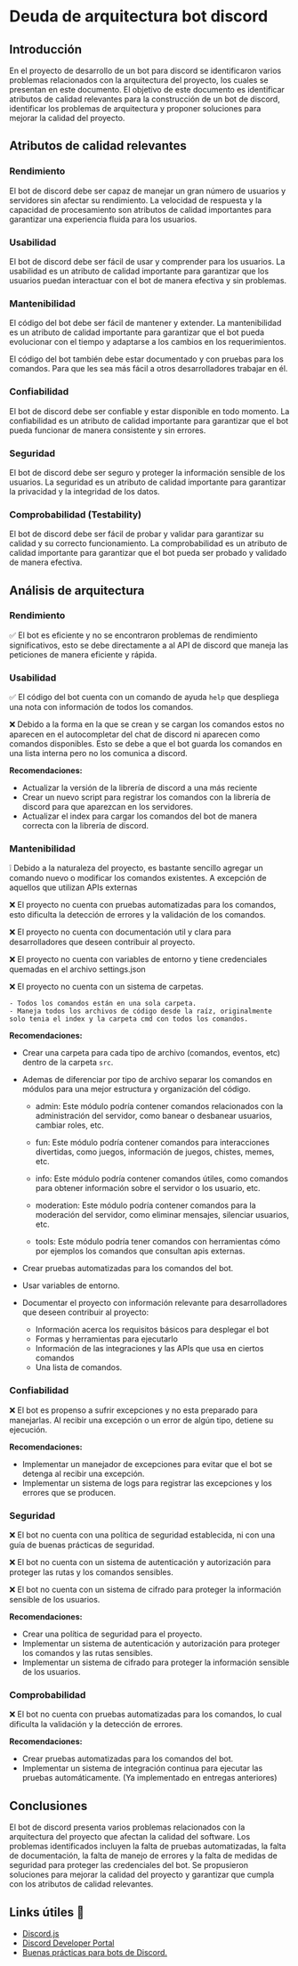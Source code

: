 # Deuda de arquitectura bot discord
## Introducción
En el proyecto de desarrollo de un bot para discord se identificaron varios problemas relacionados con la arquitectura del proyecto, los cuales se presentan en este documento. El objetivo de este documento es identificar atributos de calidad relevantes para la construcción de un bot de discord, identificar los problemas de arquitectura y proponer soluciones para mejorar la calidad del proyecto.

## Atributos de calidad relevantes

### Rendimiento
El bot de discord debe ser capaz de manejar un gran número de usuarios y servidores sin afectar su rendimiento. La velocidad de respuesta y la capacidad de procesamiento son atributos de calidad importantes para garantizar una experiencia fluida para los usuarios.

### Usabilidad
El bot de discord debe ser fácil de usar y comprender para los usuarios. La usabilidad es un atributo de calidad importante para garantizar que los usuarios puedan interactuar con el bot de manera efectiva y sin problemas.

### Mantenibilidad
El código del bot debe ser fácil de mantener y extender. La mantenibilidad es un atributo de calidad importante para garantizar que el bot pueda evolucionar con el tiempo y adaptarse a los cambios en los requerimientos.

El código del bot también debe estar documentado y con pruebas para los comandos. Para que les sea más fácil a otros desarrolladores trabajar en él.

### Confiabilidad
El bot de discord debe ser confiable y estar disponible en todo momento. La confiabilidad es un atributo de calidad importante para garantizar que el bot pueda funcionar de manera consistente y sin errores.

### Seguridad
El bot de discord debe ser seguro y proteger la información sensible de los usuarios. La seguridad es un atributo de calidad importante para garantizar la privacidad y la integridad de los datos.

### Comprobabilidad (Testability)
El bot de discord debe ser fácil de probar y validar para garantizar su calidad y su correcto funcionamiento. La comprobabilidad es un atributo de calidad importante para garantizar que el bot pueda ser probado y validado de manera efectiva.

## Análisis de arquitectura

### Rendimiento

✅ El bot es eficiente y no se encontraron problemas de rendimiento significativos, esto se debe directamente a al API de discord que maneja las peticiones de manera eficiente y rápida.

### Usabilidad

✅ El código del bot cuenta con un comando de ayuda `help` que despliega una nota con información de todos los comandos.

❌ Debido a la forma en la que se crean y se cargan los comandos estos no aparecen en el autocompletar del chat de discord ni aparecen como comandos disponibles. Esto se debe a que el bot guarda los comandos en una lista interna pero no los comunica a discord.

**Recomendaciones:**

- Actualizar la versión de la librería de discord a una más reciente
- Crear un nuevo script para registrar los comandos con la librería de discord para que aparezcan en los servidores.
- Actualizar el index para cargar los comandos del bot de manera correcta con la librería de discord.

### Mantenibilidad

❕ Debido a la naturaleza del proyecto, es bastante sencillo agregar un comando nuevo o modificar los comandos existentes. A excepción de aquellos que utilizan APIs externas

❌ El proyecto no cuenta con pruebas automatizadas para los comandos, esto dificulta la detección de errores y la validación de los comandos.

❌ El proyecto no cuenta con documentación util y clara para desarrolladores que deseen contribuir al proyecto.

❌ El proyecto no cuenta con variables de entorno y tiene credenciales quemadas en el archivo settings.json

❌ El proyecto no cuenta con un sistema de carpetas.

    - Todos los comandos están en una sola carpeta.
    - Maneja todos los archivos de código desde la raíz, originalmente solo tenia el index y la carpeta cmd con todos los comandos.

**Recomendaciones:**
- Crear una carpeta para cada tipo de archivo (comandos, eventos, etc) dentro de la carpeta `src`.
- Ademas de diferenciar por tipo de archivo separar los comandos en módulos para una mejor estructura y organización del código.

    - admin: Este módulo podría contener comandos relacionados con la administración del servidor, como banear o desbanear usuarios, cambiar roles, etc.

    - fun: Este módulo podría contener comandos para interacciones divertidas, como juegos, información de juegos, chistes, memes, etc.

    - info: Este módulo podría contener comandos útiles, como comandos para obtener información sobre el servidor o los usuario, etc.

    - moderation: Este módulo podría contener comandos para la moderación del servidor, como eliminar mensajes, silenciar usuarios, etc.

    - tools: Este módulo podría tener comandos con herramientas cómo por ejemplos los comandos que consultan apis externas.

- Crear pruebas automatizadas para los comandos del bot.
- Usar variables de entorno.
- Documentar el proyecto con información relevante para desarrolladores que deseen contribuir al proyecto:

    - Información acerca los requisitos básicos para desplegar el bot
    - Formas y herramientas para ejecutarlo
    - Información de las integraciones y las APIs que usa en ciertos comandos
    - Una lista de comandos.

### Confiabilidad

❌ El bot es propenso a sufrir excepciones y no esta preparado para manejarlas. Al recibir una excepción o un error de algún tipo, detiene su ejecución.

**Recomendaciones:**

- Implementar un manejador de excepciones para evitar que el bot se detenga al recibir una excepción.
- Implementar un sistema de logs para registrar las excepciones y los errores que se producen.

### Seguridad

❌ El bot no cuenta con una política de seguridad establecida, ni con una guía de buenas prácticas de seguridad.

❌ El bot no cuenta con un sistema de autenticación y autorización para proteger las rutas y los comandos sensibles.

❌ El bot no cuenta con un sistema de cifrado para proteger la información sensible de los usuarios.

**Recomendaciones:**

- Crear una política de seguridad para el proyecto.
- Implementar un sistema de autenticación y autorización para proteger los comandos y las rutas sensibles.
- Implementar un sistema de cifrado para proteger la información sensible de los usuarios.

### Comprobabilidad

❌ El bot no cuenta con pruebas automatizadas para los comandos, lo cual dificulta la validación y la detección de errores.

**Recomendaciones:**

- Crear pruebas automatizadas para los comandos del bot.
- Implementar un sistema de integración continua para ejecutar las pruebas automáticamente. (Ya implementado en entregas anteriores)

## Conclusiones
El bot de discord presenta varios problemas relacionados con la arquitectura del proyecto que afectan la calidad del software. Los problemas identificados incluyen la falta de pruebas automatizadas, la falta de documentación, la falta de manejo de errores y la falta de medidas de seguridad para proteger las credenciales del bot. Se propusieron soluciones para mejorar la calidad del proyecto y garantizar que cumpla con los atributos de calidad relevantes.

## Links útiles 🤖

- [Discord.js](https://discord.js.org/)
- [Discord Developer Portal](https://discord.com/developers/docs/intro)
- [Buenas prácticas para bots de Discord.](https://github.com/Vicente015/buenas-practicas-bots-discord)
